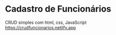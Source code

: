 # Cadastro de Funcionários 
 CRUD simples com html, css, JavaScript <br>
https://crudfuncionarios.netlify.app
